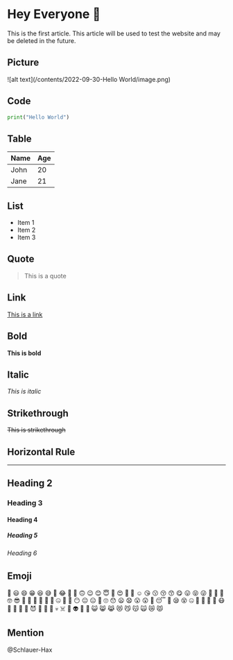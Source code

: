 # Hey Everyone 👋

This is the first article. This article will be used to test the website and may be deleted in the future.

## Picture

![alt text](/contents/2022-09-30-Hello World/image.png)

## Code

```python
print("Hello World")
```

## Table

| Name | Age |
| ---- | --- |
| John | 20  |
| Jane | 21  |

## List

- Item 1
- Item 2
- Item 3

## Quote

> This is a quote

## Link

[This is a link](https://example.com/)

## Bold

**This is bold**

## Italic

*This is italic*

## Strikethrough

~~This is strikethrough~~

## Horizontal Rule

---

## Heading 2

### Heading 3

#### Heading 4

##### Heading 5

###### Heading 6

## Emoji

👋 😃 😄 😁 😆 😅 🤣 😂 🙂 🙂 🙃 😉 😊 😇 🥰 😍 🤩 🥳 ☺️ 😘 😗 😚 😙 😋 😛 😝 😜 🤪 🤨 🧐 🤓 😎 🤩 🥳 🤗 🤭 🤫 🤔 🤐 🤫 🤥 😶 😐 😑 😬 🙄 😯 😦 😧 😮 😲 🥱 😴 🤤 😪 😵 🤐 🥴 🤢 🤮 🤧 😷 🤒 🤕 🤑 🤠 😈 👿 👹 👺 💀 ☠️ 👻 👽 🤖 💩 😺 😸 😹 😻 😼 😽 🙀 😿 😾

## Mention

@Schlauer-Hax
